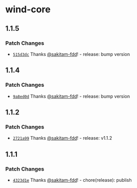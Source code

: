 # wind-core

## 1.1.5

### Patch Changes

- [`515d3dc`](https://github.com/sakitam-fdd/wind-layer/commit/515d3dcdc94432b783d3d08a7079d3cc1d722a5f) Thanks [@sakitam-fdd](https://github.com/sakitam-fdd)! - release: bump version

## 1.1.4

### Patch Changes

- [`9a8ed0d`](https://github.com/sakitam-fdd/wind-layer/commit/9a8ed0d298cbb8240d23e81e480e7cf5a046d52c) Thanks [@sakitam-fdd](https://github.com/sakitam-fdd)! - release: bump version

## 1.1.2

### Patch Changes

- [`2721a99`](https://github.com/sakitam-fdd/wind-layer/commit/2721a996e6158e63ee9c98f444f802e229d22f58) Thanks [@sakitam-fdd](https://github.com/sakitam-fdd)! - release: v1.1.2

## 1.1.1

### Patch Changes

- [`4323d1e`](https://github.com/sakitam-fdd/wind-layer/commit/4323d1ef0334dd30b4ae74d1cd231467a3e81046) Thanks [@sakitam-fdd](https://github.com/sakitam-fdd)! - chore(release): publish
